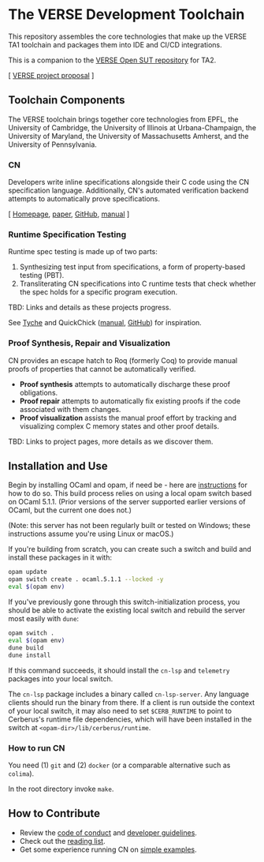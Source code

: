 # The VERSE Development Toolchain

This repository assembles the core technologies that make up the VERSE TA1
toolchain and packages them into IDE and CI/CD integrations.

This is a companion to the [VERSE Open SUT
repository](https://github.com/GaloisInc/VERSE-OpenSUT) for TA2.

[ [VERSE project proposal](https://drive.google.com/drive/u/0/folders/1S6wk-aXLZh_dNGU0IcKxB2tnXe5zjV1C) ]

## Toolchain Components

The VERSE toolchain brings together core technologies from EPFL, the University
of Cambridge, the University of Illinois at Urbana-Champaign, the University of
Maryland, the University of Massachusetts Amherst, and the University of
Pennsylvania.

### CN

Developers write inline specifications alongside their C code using the CN
specification language. Additionally, CN's automated verification backend
attempts to automatically prove specifications.

[ [Homepage](https://www.cl.cam.ac.uk/~cp526/popl23.html),
[paper](https://www.cl.cam.ac.uk/~cp526/popl23.pdf),
[GitHub](https://github.com/rems-project/cerberus/tree/master/backend/cn),
[manual](https://github.com/rems-project/cerberus/tree/master/backend/cn/manual) ]

### Runtime Specification Testing

Runtime spec testing is made up of two parts:

1. Synthesizing test input from specifications, a form of property-based testing (PBT).
1. Transliterating CN specifications into C runtime tests that check whether the spec holds for a specific program execution.

TBD: Links and details as these projects progress.

See [Tyche](https://github.com/tyche-pbt/tyche-extension) and QuickChick ([manual](https://softwarefoundations.cis.upenn.edu/qc-current/index.html), [GitHub](https://github.com/QuickChick/QuickChick)) for inspiration.

### Proof Synthesis, Repair and Visualization

CN provides an escape hatch to Roq (formerly Coq) to provide manual proofs of properties that cannot be automatically verified.

- **Proof synthesis** attempts to automatically discharge these proof obligations.
- **Proof repair** attempts to automatically fix existing proofs if the code
  associated with them changes.
- **Proof visualization** assists the manual proof effort by tracking and
  visualizing complex C memory states and other proof details.

TBD: Links to project pages, more details as we discover them.

## Installation and Use

Begin by installing OCaml and opam, if need be - here are
[instructions](https://ocaml.org/docs/installing-ocaml) for how to do so. This
build process relies on using a local opam switch based on OCaml 5.1.1. (Prior
versions of the server supported earlier versions of OCaml, but the current one
does not.)

(Note: this server has not been regularly built or tested on Windows; these
instructions assume you're using Linux or macOS.)

If you're building from scratch, you can create such a switch and build and
install these packages in it with:
```sh
opam update
opam switch create . ocaml.5.1.1 --locked -y
eval $(opam env)
```

If you've previously gone through this switch-initialization process, you should
be able to activate the existing local switch and rebuild the server most easily
with `dune`:
```sh
opam switch .
eval $(opam env)
dune build
dune install
```

If this command succeeds, it should install the `cn-lsp` and `telemetry`
packages into your local switch.

The `cn-lsp` package includes a binary called `cn-lsp-server`. Any language
clients should run the binary from there. If a client is run outside the context
of your local switch, it may also need to set `$CERB_RUNTIME` to point to
Cerberus's runtime file dependencies, which will have been installed in the
switch at `<opam-dir>/lib/cerberus/runtime`.


### How to run CN

You need (1) `git` and (2) `docker` (or a comparable alternative such as `colima`).

In the root directory invoke `make`.

## How to Contribute

- Review the [code of conduct](CONDUCT.md) and [developer guidelines](CONTRIBUTING.md).
- Check out the [reading list](docs/reading_list.md).
- Get some experience running CN on [simple examples](cn-intro).
